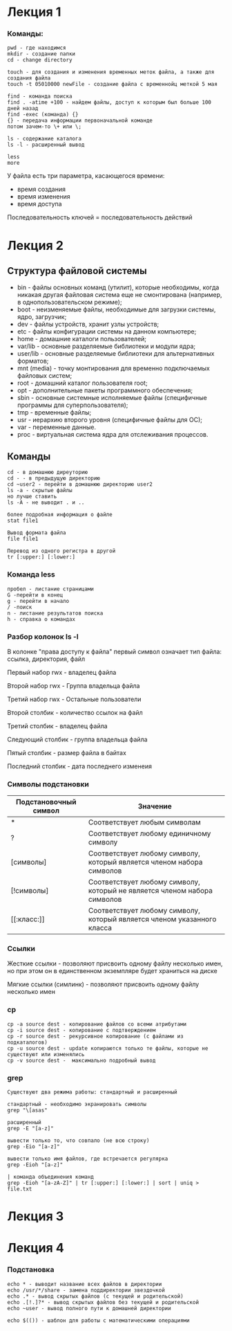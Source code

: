 # Лекция 1
### Команды:
```
pwd - где находимся
mkdir - создание папки
cd - change directory

touch - для создания и изменения временных меток файла, а также для создания файла
touch -t 05010000 newFile - создание файла с временнойц меткой 5 мая

find - команда поиска
find . -atime +100 - найдем файлы, доступ к которым был больше 100 дней назад
find -exec (команда) {}
{} - передача информации первоначальной команде
потом зачем-то \+ или \;

ls - содержание каталога
ls -l - расширенный вывод

less
more

```
У файла есть три параметра, касающегося времени:
- время создания
- время изменения
- время доступа

Последовательность ключей = последовательность действий

# Лекция 2
## Структура файловой системы
- bin - файлы основных команд (утилит), которые необходимы, когда никакая
другая файловая система еще не смонтирована (например, в
однопользовательском режиме);
- boot - неизменяемые файлы, необходимые для загрузки системы, ядро, загрузчик;
- dev - файлы устройств, хранит узлы устройств;
- etc - файлы конфигурации системы на данном компьютере;
- home - домашние каталоги пользователей;
- var/lib - основные разделяемые библиотеки и модули ядра;
- user/lib - основные разделяемые библиотеки для альтернативных форматов;
- mnt (media) - точку монтирования для временно подключаемых файловых систем;
- root - домашний каталог пользователя root;
- opt - дополнительные пакеты программного обеспечения;
- sbin - основные системные исполняемые файлы (специфичные программы для суперпользователя);
- tmp - временные файлы;
- usr - иерархию второго уровня (специфичные файлы для ОС);
- var - переменные данные.
- proc - виртуальная система ядра для отслеживания процессов.

## Команды
```
cd - в домашнюю диреуторию
cd - - в предыдущую директорию
cd ~user2 - перейти в домашнюю директорию user2
ls -a - скрытые файлы
но лучше ставить
ls -A - не выводит . и ..

более подробная информация о файле
stat file1

Вывод формата файла
file file1

Перевод из одного регистра в другой
tr [:upper:] [:lower:]
```
### Команда less
```
пробел - листание страницами
G -перейти в конец
g - перейти в начало
/ -поиск
n - листание результатов поиска
h - справка о командах
```
### Разбор колонок ls -l

В колонке "права доступу к файла" первый символ означает тип файла: ссылка, директория, файл

Первый набор rwx - владелец файла

Второй набор rwx - Группа владельца файла

Третий набор rwx - Остальные пользователи

Второй столбик - количество ссылок на файл

Третий столбик - владелец файла

Следующий столбик - группа владельца файла

Пятый столбик - размер файла в байтах

Последний столбик - дата последнего изменеия

### Символы подстановки
|Подстановочный символ| Значение|
|---|---|
|*| Соответствует любым символам|
|?|	Соответствует любому единичному символу|
|[символы]|	Соответствует любому символу, который является членом набора символов|
|[!символы]|Соответствует любому символу, который не является членом набора символов|
|[[:класс:]]|	Соответствует любому символу, который является членом указанного класса|

### Ссылки
Жесткие ссылки - позволяют присвоить одному файлу несколько имен, но при этом он в единственном экземпляре будет храниться на диске

Мягкие ссылки (симлинк) - позволяют присвоить одному файлу несколько имен

### cp
```
cp -a source dest - копирование файлов со всеми атрибутами
cp -i source dest - копирование с подтверждением
cp -r source dest - рекурсивное копирование (с файлами из подкаталогов)
cp -u source dest - update копираются только те файлы, которые не существуют или изменялись
cp -v source dest -  максимально подробный вывод
```
### grep
```
Существуют два режима работы: стандартный и расширенный

стандартный - необходимо экранировать символы
grep "\[asas"

расширенный
grep -E "[a-z]"

вывести только то, что совпало (не всю строку)
grep -Eio "[a-z]"

вывести только имя файлов, где встречается регулярка
grep -Eioh "[a-z]" 
```

```
| команда объединения команд
grep -Eioh "[a-zA-Z]" | tr [:upper:] [:lower:] | sort | uniq > file.txt
```

# Лекция 3

# Лекция 4
### Подстановка
```
echo * - выводит название всех файлов в директории
echo /usr/*/share - замена поддиректории звездочкой
echo .* - вывод скрытых файлов (с текущей и родительской)
echo .[!.]?* - вывод скрытых файлов без текущей и родительской
echo ~user - вывод полного пути к домашней директории

echo $(()) - шаблон для работы с математическими операциями

```
